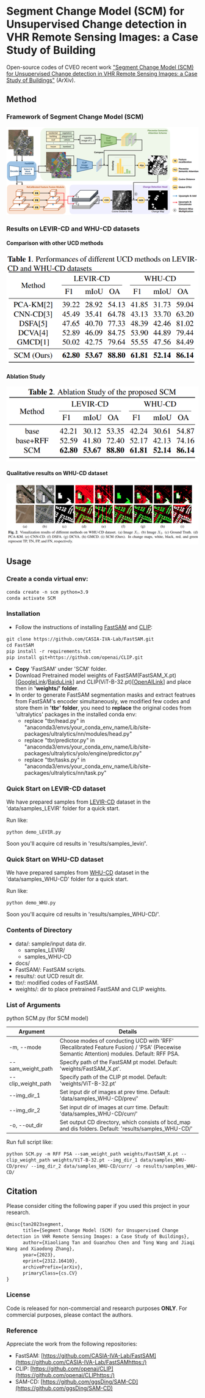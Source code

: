 # Segment Change Model (SCM) for Unsupervised Change detection in VHR Remote Sensing Images: a Case Study of Building

Open-source codes of CVEO recent work ["Segment Change Model (SCM) for Unsupervised Change detection in VHR Remote Sensing Images: a Case Study of Buildings"](https://arxiv.org/abs/2312.16410) (ArXiv).

## Method

### Framework of Segment Change Model (SCM)

![](docs/SCM_framework.png)

### Results on LEVIR-CD and WHU-CD datasets

#### Comparison with other UCD methods

![](docs/QuantitativeResults.png)

#### Ablation Study

![](docs/AblationStudy.png)

#### Qualitative results on WHU-CD dataset

![](docs/QualitativeResults.png)

## Usage

### Create a conda virtual env:

```shell
conda create -n scm python=3.9
conda activate SCM
```

### Installation

* Follow the instructions of installing [FastSAM](https://github.com/CASIA-IVA-Lab/FastSAMhttps:/) and [CLIP](https://github.com/openai/CLIPhttps:/):

```shell
git clone https://github.com/CASIA-IVA-Lab/FastSAM.git
cd FastSAM
pip install -r requirements.txt
pip install git+https://github.com/openai/CLIP.git
```

* **Copy** 'FastSAM' under 'SCM' folder.
* Download Pretrained model weights of FastSAM(FastSAM_X.pt)[[GoogleLink](https://drive.google.com/file/d/1m1sjY4ihXBU1fZXdQ-Xdj-mDltW-2Rqv/viewhttps:/)/[BaiduLink](https://pan.baidu.com/s/18KzBmOTENjByoWWR17zdiQ?from=init&pwd=0000https:/)] and CLIP(ViT-B-32.pt)[[OpenAILink](https://openaipublic.azureedge.net/clip/models/40d365715913c9da98579312b702a82c18be219cc2a73407c4526f58eba950af/ViT-B-32.pthttps:/)] and place then in **'weights/' folder**.
* In order to generate FastSAM segmentation masks and extract featrues from FastSAM's encoder simultaneously, we modified few codes and store them in **'tbr' folder**, you need to **replace** the original codes from 'ultralytics' packages in the installed conda env:
  * replace "tbr/head.py" in "anaconda3/envs/your_conda_env_name/Lib/site-packages/ultralytics/nn/modules/head.py"
  * replace "tbr/predictor.py" in "anaconda3/envs/your_conda_env_name/Lib/site-packages/ultralytics/yolo/engine/predictor.py"
  * replace "tbr/tasks.py" in "anaconda3/envs/your_conda_env_name/Lib/site-packages/ultralytics/nn/task.py"

### Quick Start on LEVIR-CD dataset

We have prepared samples from [LEVIR-CD](https://justchenhao.github.io/LEVIR/) dataset in the 'data/samples_LEVIR' folder for a quick start.

Run like:

```shell
python demo_LEVIR.py
```

Soon you'll acquire cd results in 'results/samples_levir/'.

### Quick Start on WHU-CD dataset

We have prepared samples from [WHU-CD](https://study.rsgis.whu.edu.cn/pages/download/building_dataset.htmlhttps://justchenhao.github.io/LEVIR) dataset in the 'data/samples_WHU-CD' folder for a quick start.

Run like:

```shell
python demo_WHU.py
```

Soon you'll acquire cd results in 'results/samples_WHU-CD/'.

### Contents of Directory

* data/: sample/input data dir.
  * samples_LEVIR/
  * samples_WHU-CD
* docs/
* FastSAM/: FastSAM scripts.
* results/: out UCD result dir.
* tbr/: modified codes of FastSAM.
* weights/: dir to place pretrained FastSAM and CLIP weights.

### List of Arguments

python SCM.py (for SCM model)


| Argument           | Details                                                                                                                                   |
| -------------------- | ------------------------------------------------------------------------------------------------------------------------------------------- |
| -m, --mode         | Choose modes of conducting UCD with 'RFF' (Recalibrated Feature Fusion) / 'PSA' (Piecewise Semantic Attention) modules. Default: RFF PSA. |
| --sam_weight_path  | Specify path of the FastSAM pt model. Default: 'weights/FastSAM_X.pt'.                                                                    |
| --clip_weight_path | Specify path of the CLIP pt model. Default: 'weights/ViT-B-32.pt'                                                                         |
| --img_dir_1        | Set input dir of images at prev time. Default: 'data/samples_WHU-CD/prev/'                                                                |
| --img_dir_2        | Set input dir of images at curr time. Default: 'data/samples_WHU-CD/curr/'                                                                |
| -o, --out_dir      | Set output CD directory, which consists of bcd_map and dis folders. Default: 'results/samples_WHU-CD/'                                    |

Run full script like:

```shell
python SCM.py -m RFF PSA --sam_weight_path weights/FastSAM_X.pt --clip_weight_path weights/ViT-B-32.pt --img_dir_1 data/samples_WHU-CD/prev/ --img_dir_2 data/samples_WHU-CD/curr/ -o results/samples_WHU-CD/
```

## Citation

Please consider citing the following paper if you used this project in your research.

```shell
@misc{tan2023segment,
      title={Segment Change Model (SCM) for Unsupervised Change detection in VHR Remote Sensing Images: a Case Study of Buildings}, 
      author={Xiaoliang Tan and Guanzhou Chen and Tong Wang and Jiaqi Wang and Xiaodong Zhang},
      year={2023},
      eprint={2312.16410},
      archivePrefix={arXiv},
      primaryClass={cs.CV}
}
```

### License

Code is released for non-commercial and research purposes **ONLY**. For commercial purposes, please contact the authors.

### Reference

Appreciate the work from the following repositories:

* FastSAM: [https://github.com/CASIA-IVA-Lab/FastSAM](https://github.com/CASIA-IVA-Lab/FastSAMhttps:/)
* CLIP: [https://github.com/openai/CLIP](https://github.com/openai/CLIPhttps:/)
* SAM-CD: [https://github.com/ggsDing/SAM-CD](https://github.com/ggsDing/SAM-CD)
